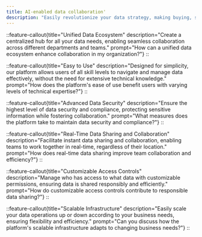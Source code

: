 ```yaml
---
title: AI-enabled data collaboration'
description: "Easily revolutionize your data strategy, making buying, selling, and sharing straightforward and secure."
---
```


::feature-callout{title="Unified Data Ecosystem" description="Create a centralized hub for all your data needs, enabling seamless collaboration across different departments and teams." prompt="How can a unified data ecosystem enhance collaboration in my organization?"}
::

::feature-callout{title="Easy to Use" description="Designed for simplicity, our platform allows users of all skill levels to navigate and manage data effectively, without the need for extensive technical knowledge." prompt="How does the platform's ease of use benefit users with varying levels of technical expertise?"}
::

::feature-callout{title="Advanced Data Security" description="Ensure the highest level of data security and compliance, protecting sensitive information while fostering collaboration." prompt="What measures does the platform take to maintain data security and compliance?"}
::

::feature-callout{title="Real-Time Data Sharing and Collaboration" description="Facilitate instant data sharing and collaboration, enabling teams to work together in real-time, regardless of their location." prompt="How does real-time data sharing improve team collaboration and efficiency?"}
::

::feature-callout{title="Customizable Access Controls" description="Manage who has access to what data with customizable permissions, ensuring data is shared responsibly and efficiently." prompt="How do customizable access controls contribute to responsible data sharing?"}
::

::feature-callout{title="Scalable Infrastructure" description="Easily scale your data operations up or down according to your business needs, ensuring flexibility and efficiency." prompt="Can you discuss how the platform's scalable infrastructure adapts to changing business needs?"}
::